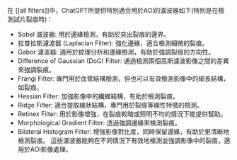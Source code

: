 在 [[all filters]]中，ChatGPT所提供特別適合用於AOI的濾波器如下(特別是在檢測試片裂痕時)：

- Sobel 濾波器: 用於邊緣檢測，有助於突出裂痕的邊界。
- 拉普拉斯濾波器 (Laplacian Filter): 強化邊緣，適合檢測細微的裂痕。
- Gabor 濾波器: 適用於紋理分析和邊緣檢測，有助於強調裂痕的方向性。
- Difference of Gaussian (DoG) Filter: 通過檢測兩個高斯濾波影像之間的差異來強調裂痕。
- Frangi Filter: 專門用於血管結構檢測，但也可以有效檢測影像中的細長結構，如裂痕。
- Hessian Filter: 加強影像中的纖維結構，有助於檢測裂痕。
- Ridge Filter: 適合提取線狀結構，專門用於裂痕等線性特徵的檢測。
- Retinex Filter: 用於影像增強，在裂痕較暗或照明不均的情況下能提供幫助。
- Morphological Gradient Filter: 透過強調邊緣來檢測裂痕。
- Bilateral Histogram Filter: 增強影像對比度，同時保留邊緣，有助於更清晰地檢測裂痕。
這些濾波器能夠在不同情況下有效地檢測並強調影像中的裂痕，適用於AOI影像處理。